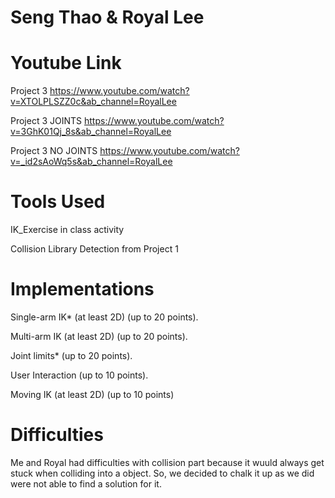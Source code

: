# Seng Thao & Royal Lee

# Youtube Link
Project 3
https://www.youtube.com/watch?v=XTOLPLSZZ0c&ab_channel=RoyalLee

Project 3 JOINTS
https://www.youtube.com/watch?v=3GhK01Qj_8s&ab_channel=RoyalLee

Project 3 NO JOINTS
https://www.youtube.com/watch?v=_id2sAoWq5s&ab_channel=RoyalLee


# Tools Used
IK_Exercise in class activity

Collision Library Detection from Project 1

# Implementations

Single-arm	IK* (at	least	2D) (up	to	20	points).	

Multi-arm	IK	(at	least	2D) (up	to	20	points).	

Joint	limits* (up	to	20	points).		

User	Interaction (up	to	10	points).

Moving	IK	(at	least	2D) (up	to	10	points)

# Difficulties
Me and Royal had difficulties with collision part because it wuuld always get stuck when colliding into a object. So, we decided to chalk it up as we did were not able to find a solution for it. 

